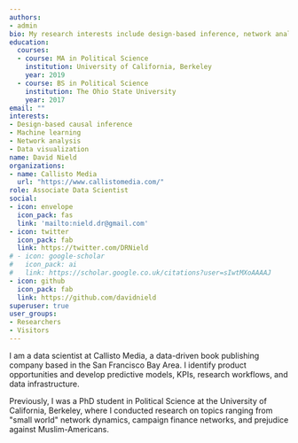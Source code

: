 ```yaml
---
authors:
- admin
bio: My research interests include design-based inference, network analysis, and data visualization.
education:
  courses:
  - course: MA in Political Science
    institution: University of California, Berkeley
    year: 2019
  - course: BS in Political Science
    institution: The Ohio State University
    year: 2017
email: ""
interests:
- Design-based causal inference
- Machine learning
- Network analysis
- Data visualization
name: David Nield
organizations:
- name: Callisto Media
  url: "https://www.callistomedia.com/"
role: Associate Data Scientist
social:
- icon: envelope
  icon_pack: fas
  link: 'mailto:nield.dr@gmail.com'
- icon: twitter
  icon_pack: fab
  link: https://twitter.com/DRNield
# - icon: google-scholar
#   icon_pack: ai
#   link: https://scholar.google.co.uk/citations?user=sIwtMXoAAAAJ
- icon: github
  icon_pack: fab
  link: https://github.com/davidnield
superuser: true
user_groups:
- Researchers
- Visitors
---
```


I am a data scientist at Callisto Media, a data-driven book publishing company based in the San Francisco Bay Area. I identify product opportunities and develop predictive models, KPIs, research workflows, and data infrastructure.

Previously, I was a PhD student in Political Science at the University of California, Berkeley, where I conducted research on topics ranging from "small world" network dynamics, campaign finance networks, and prejudice against Muslim-Americans.